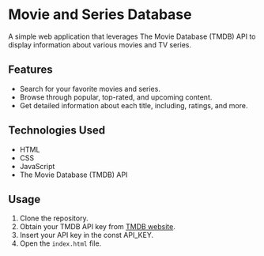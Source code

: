 # Movie and Series Database

A simple web application that leverages The Movie Database (TMDB) API to display information about various movies and TV series.

## Features

- Search for your favorite movies and series.
- Browse through popular, top-rated, and upcoming content.
- Get detailed information about each title, including, ratings, and more.

## Technologies Used

- HTML
- CSS
- JavaScript
- The Movie Database (TMDB) API

## Usage

1. Clone the repository.
2. Obtain your TMDB API key from [TMDB website](https://developer.themoviedb.org/docs).
3. Insert your API key in the const API_KEY.
4. Open the `index.html` file.
